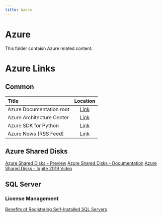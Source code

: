 ```yaml
---
title: Azure
---
```


# Azure

This folder contaisn Azure related content.

# Azure Links

## Common

| Title                     | Location                                                     |
| :------------------------ | :----------------------------------------------------------: |
| Azure Documentation root  | [Link](https://docs.microsoft.com/en-us/azure/)              |
| Azure Architecture Center | [Link](https://docs.microsoft.com/en-us/azure/architecture/) |
| Azure SDK for Python      | [Link](https://github.com/Azure/azure-sdk-for-python)        |
| Azure News (RSS Feed)     | [Link](https://azurecomcdn.azureedge.net/de-de/blog/feed/)   |

## Azure Shared Disks

[Azure Shared Disks - Preview](https://azure.microsoft.com/de-de/blog/announcing-the-preview-of-azure-shared-disks-for-clustered-applications/)
[Azure Shared Disks - Documentation](https://aka.ms/azureshareddiskdocs)
[Azure Shared Disks - Ignite 2019 Video](https://myignite.techcommunity.microsoft.com/sessions/82058)

## SQL Server

### License Management

[Benefits of Registering Self-Installed SQL Servers](https://techcommunity.microsoft.com/t5/sql-server/benefit-from-resource-provider-registration-when-self-installing/ba-p/742794)
